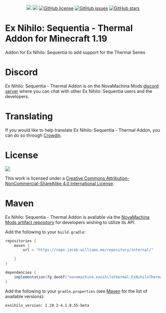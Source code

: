 <p align="center">
    <a href="https://www.curseforge.com/minecraft/mc-mods/ex-nihilo-sequentia-thermal-addon"><img src="https://cf.way2muchnoise.eu/full_445226_downloads.svg" /></a>
    <a href="https://www.curseforge.com/minecraft/mc-mods/ex-nihilo-sequentia-thermal-addon"><img src="https://cf.way2muchnoise.eu/versions/445226.svg" /></a>
    <a href="https://github.com/NovaMachina-Mods/ExNihiloThermal/blob/1.19/LICENSE"><img alt="GitHub license" src="https://img.shields.io/badge/license-CC%20BY--NC--SA%204.0-brightgreen"></a>
    <a href="https://github.com/NovaMachina-Mods/ExNihiloThermal/issues"><img alt="GitHub issues" src="https://img.shields.io/github/issues/NovaMachina-Mods/ExNihiloThermal"></a>
    <a href="https://github.com/NovaMachina-Mods/ExNihiloThermal/stargazers"><img alt="GitHub stars" src="https://img.shields.io/github/stars/NovaMachina-Mods/ExNihiloThermal"></a>
</p>

# Ex Nihilo: Sequentia - Thermal Addon for Minecraft 1.19

Addon for Ex Nihilo: Sequentia to add support for the Thermal Series

# Discord

Ex Nihilo: Sequentia - Thermal Addon is on the NovaMachina Mods [discord server](https://discord.gg/CJyAkuw) where you can chat with other Ex Nihilo: Sequentia users and the developers.

# Translating

If you would like to help translate Ex Nihilo: Sequentia - Thermal Addon, you can do so through [Crowdin](https://crowdin.com/project/ex-nihilo-sequentia).

# License

[![](https://i.creativecommons.org/l/by-nc-sa/4.0/88x31.png)](http://creativecommons.org/licenses/by-nc-sa/4.0/)

This work is licensed under a [Creative Commons Attribution-NonCommercial-ShareAlike 4.0 International License](http://creativecommons.org/licenses/by-nc-sa/4.0/).

# Maven

Ex Nihilo: Sequentia - Thermal Addon is avaliable via the [NovaMachina Mods artifact repository](https://repo.jacob-williams.me/#browse) for developers wishing to utilize its API.

Add the following to your `build.gradle`:

```groovy
repositories {
    maven {
        url = "https://repo.jacob-williams.me/repository/internal/"

    }
}

dependencies {
    implementation(fg.deobf("novamachina.exnihilothermal:ExNihiloThermal:${exnihilo_version}"))
}
```

Add the following to your `gradle.properties` (see [Maven](https://repo.jacob-williams.me/#artifact/novamachina.exnihilothermal/ExNihiloThermal) for the list of available versions):

```properties
exnihilo_version: 1.19.2-4.1.0.55-beta
```
